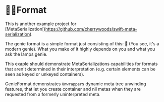# 🧞‍♂️Format
This is another example project for [MetaSerialization[(https://github.com/cherrywoods/swift-meta-serialization).

The genie format is a simple format just consisting of this: 🔦 (You see, it's a modern genie). What you make of it highly depends on you and what you ask the lamps genie. 

This exaple should demonstrate MetaSerializations capabilities for formats that aren't determined in their interpretation (e.g. certain elements can be seen as keyed or unkeyed containers).

GenieFormat demonstrates `Unwrapper`s dynamic meta tree unwinding features, that let you create container and nil metas when they are requested from a formerly uninterpreted meta.
